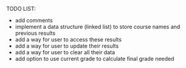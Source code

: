 TODO LIST:
 - add comments
 - implement a data structure (linked list) to store course names and previous results
 - add a way for user to access these results
 - add a way for user to update their results
 - add a way for user to clear all their data
 - add option to use current grade to calculate final grade needed

